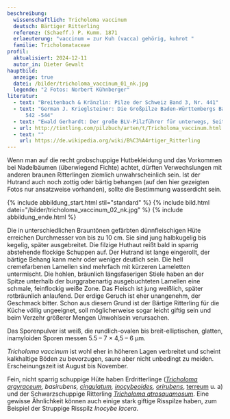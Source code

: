 ```yaml
---
beschreibung:
  wissenschaftlich: Tricholoma vaccinum
  deutsch: Bärtiger Ritterling
  referenz: (Schaeff.) P. Kumm. 1871
  erlaeuterung: "vaccinum = zur Kuh (vacca) gehörig, kuhrot "
  familie: Tricholomataceae
profil:
  aktualisiert: 2024-12-11
  autor_in: Dieter Gewalt
hauptbild:
  anzeige: true
  datei: /bilder/tricholoma_vaccinum_01_nk.jpg
  legende: "2 Fotos: Norbert Kühnberger"
literatur:
  - text: "Breitenbach & Kränzlin: Pilze der Schweiz Band 3, Nr. 441"
  - text: "German J. Krieglsteiner: Die Großpilze Baden-Württembergs Band 3, Seite
      542 -544"
  - text: "Ewald Gerhardt: Der große BLV-Pilzführer für unterwegs, Seite 80"
  - url: http://tintling.com/pilzbuch/arten/t/Tricholoma_vaccinum.html
  - text: ""
    url: https://de.wikipedia.org/wiki/B%C3%A4rtiger_Ritterling
---
```

Wenn man auf die recht grobschuppige Hutbekleidung und das Vorkommen bei Nadelbäumen (überwiegend Fichte) achtet, dürften Verwechslungen mit anderen braunen Ritterlingen ziemlich unwahrscheinlich sein. Ist der Hutrand auch noch zottig oder bärtig behangen (auf den hier gezeigten Fotos nur ansatzweise vorhanden), sollte die Bestimmung wasserdicht sein.

{% include abbildung_start.html stil="standard" %}
{% include bild.html datei="/bilder/tricholoma_vaccinum_02_nk.jpg" %}
{% include abbildung_ende.html %}

Die in unterschiedlichen Brauntönen gefärbten dünnfleischigen Hüte erreichen Durchmesser von bis zu 10 cm.  Sie sind jung halbkugelig bis kegelig, später ausgebreitet. Die filzige Huthaut reißt bald in sparrig abstehende flockige Schuppen auf. Der Hutrand ist lange eingerollt, der bärtige Behang kann mehr oder weniger deutlich sein. Die hell cremefarbenen Lamellen sind mehrfach mit kürzeren Lameletten untermischt. Die hohlen, bräunlich längsfaserigen Stiele haben an der Spitze unterhalb der burggrabenartig ausgebuchteten Lamellen eine schmale, feinflockig weiße Zone. Das Fleisch ist jung weißlich, später rotbräunlich anlaufend. Der erdige Geruch ist eher unangenehm, der Geschmack bitter. Schon aus diesem Grund ist der Bärtige Ritterling für die Küche völlig ungeeignet, soll möglicherweise sogar leicht giftig sein und beim Verzehr größerer Mengen Unwohlsein verursachen.

Das Sporenpulver ist weiß, die rundlich-ovalen bis breit-elliptischen, glatten, inamyloiden Sporen messen 5.5 – 7 × 4,5 – 6 µm.

*Tricholoma vaccinum* ist wohl eher in höheren Lagen verbreitet und scheint kalkhaltige Böden zu bevorzugen, saure aber nicht unbedingt zu meiden. Erscheinungszeit ist August bis November.

Fein, nicht sparrig schuppige Hüte haben Erdritterlinge (*[Tricholoma argyraceum](/pilze/tricholoma-argyraceum-gilbender-erdritterling), basirubens, [cingulatum](/pilze/tricholoma-cingulatum-beringter-erdritterling), [inocybeoides](/pilze/tricholoma-inocybeoides-spitzgebuckelter-ritterling), [orirubens](/pilze/tricholoma-orirubens-rötender-erdritterling)*, [terreum](/pilze/tricholoma-terreum-gemeiner-erdritterling) u. a) und der Schwarzschuppige Ritterling *[Tricholoma atrosquamosum](/pilze/tricholoma-atrosquamosum-schwarzschuppiger-ritterling)*. Eine gewisse Ähnlichkeit können auch einige stark giftige Risspilze haben, zum Beispiel der Struppige Risspilz *Inocybe lacera*.
